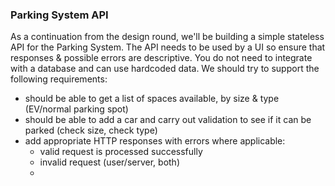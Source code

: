 ### Parking System API

As a continuation from the design round, we'll be building a simple stateless API for the Parking System. The API needs to be used by a UI so ensure that responses & possible errors are descriptive. You do not need to integrate with a database and can use hardcoded data. We should try to support the following requirements:

- should be able to get a list of spaces available, by size & type (EV/normal parking spot)
- should be able to add a car and carry out validation to see if it can be parked (check size, check type)
- add appropriate HTTP responses with errors where applicable:
    - valid request is processed successfully
    - invalid request (user/server, both)
    - 